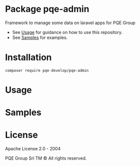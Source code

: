 # Package pqe-admin
Framework to manage some data on laravel apps for PQE Group

 * See [Usage](#usage) for guidance on how to use this repository.
 * See [Samples](#samples) for examples.

# Installation
`composer require pqe-develop/pqe-admin`

# Usage

# Samples

# License
Apache License 2.0 - 2004

PQE Group Srl TM
© All rights reserved.
